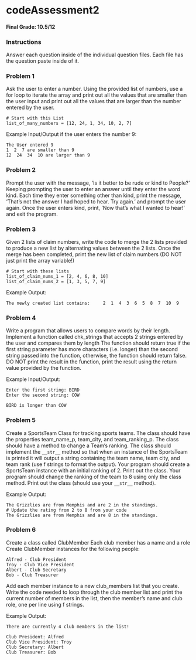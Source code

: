 # codeAssessment2
#### Final Grade: 10.5/12
### Instructions
Answer each question inside of the individual question files. Each file has the question paste inside of it.

### Problem 1
Ask the user to enter a number. 
Using the provided list of numbers, use a for loop to iterate the array and print out all the values that are smaller than the user input and print out all the values that are larger than the number entered by the user.

```
# Start with this List
list_of_many_numbers = [12, 24, 1, 34, 10, 2, 7]
```
Example Input/Output if the user enters the number 9:
```
The User entered 9
1  2  7 are smaller than 9
12  24  34  10 are larger than 9
```
### Problem 2
Prompt the user with the message, ‘Is it better to be rude or kind to People?’ 
Keeping prompting the user to enter an answer until they enter the word kind. 
Each time they enter something other than kind, print the message, ‘That’s not the answer I had hoped to hear. Try again.’ and prompt the user again.
Once the user enters kind, print, ’Now that’s what I wanted to hear!’ and exit the program.

### Problem 3
Given 2 lists of claim numbers, write the code to merge the 2 lists provided to produce a new list by alternating values between the 2 lists. Once the merge has been completed, print the new list of claim numbers (DO NOT just print the array variable!)
```
# Start with these lists
list_of_claim_nums_1 = [2, 4, 6, 8, 10]
list_of_claim_nums_2 = [1, 3, 5, 7, 9]
```
Example Output:
```
The newly created list contains:     2  1  4  3  6  5  8  7  10  9
```
### Problem 4
Write a program that allows users to compare words by their length. Implement a function called chk_strings that accepts 2 strings entered by the user and compares them by length
The function should return true if the first string parameter has more characters (i.e. longer) than the second string passed into the function, otherwise, the function should return false.
DO NOT print the result in the function, print the result using the return value provided by the function. 

Example Input/Output:
```
Enter the first string: BIRD
Enter the second string: COW

BIRD is longer than COW
```
### Problem 5
Create a SportsTeam Class for tracking sports teams. The class should have the properties team_name_p, team_city, and team_ranking_p.
The class should have a method to change a Team’s ranking. 
The class should implement the ```__str__``` method so that when an instance of the SportsTeam is printed it will output a string containing the team name, team city, and team rank (use f strings to format the output).
Your program should create a SportsTeam instance with an initial ranking of 2.
Print out the class.
Your program should change the ranking of the team to 8 using only the class method.
Print out the class (should use your ```__str__``` method).


Example Output:
```
The Grizzlies are from Memphis and are 2 in the standings.
# Update the rating from 2 to 8 from your code
The Grizzlies are from Memphis and are 8 in the standings.
```
### Problem 6
Create a class called ClubMember 
Each club member has a name and a role  
Create ClubMember instances for the following people:
```
Alfred - Club President
Troy - Club Vice President
Albert - Club Secretary
Bob - Club Treasurer
```
Add each member instance to a new club_members list that you create.
Write the code needed to loop through the club member list and print the current number of members in the list, then the member’s name and club role, one per line using f strings.

Example Output:
```
There are currently 4 club members in the list!

Club President: Alfred
Club Vice President: Troy
Club Secretary: Albert
Club Treasurer: Bob
```

